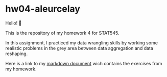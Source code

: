 # hw04-aleurcelay


Hello! :raising_hand:

This is the repository of my homework 4 for STAT545.

In this assignment, I practiced my data wrangling skills by working some realistic problems in the grey area between data aggregation and data reshaping.

Here is a link to my [markdown document](hw04_gapminder_tidydata_joins.md) wich contains the exercises from my homework.
